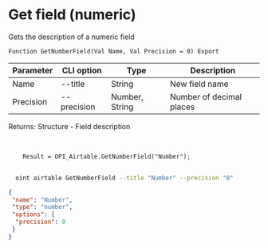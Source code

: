 ﻿---
sidebar_position: 4
---

# Get field (numeric)
 Gets the description of a numeric field



`Function GetNumberField(Val Name, Val Precision = 0) Export`

  | Parameter | CLI option | Type | Description |
  |-|-|-|-|
  | Name | --title | String | New field name |
  | Precision | --precision | Number, String | Number of decimal places |

  
  Returns:  Structure - Field description

<br/>




```bsl title="Code example"
    Result = OPI_Airtable.GetNumberField("Number");
```



```sh title="CLI command example"
    
  oint airtable GetNumberField --title "Number" --precision "0"

```

```json title="Result"
{
 "name": "Number",
 "type": "number",
 "options": {
  "precision": 0
 }
}
```
